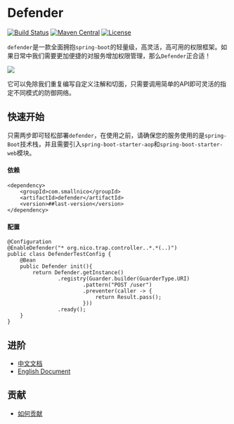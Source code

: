 # Defender

[![Build Status](https://travis-ci.org/ainilili/defender.svg?branch=master)](https://travis-ci.org/ainilili/defender.svg?branch=master)
[![Maven Central](https://maven-badges.herokuapp.com/maven-central/com.smallnico/defender/badge.svg)](https://maven-badges.herokuapp.com/maven-central/com.smallnico/defender/)
[![License](https://img.shields.io/badge/license-Apache%202-4EB1BA.svg)](https://www.apache.org/licenses/LICENSE-2.0.html)

``defender``是一款全面拥抱``spring-boot``的轻量级，高灵活，高可用的权限框架。如果日常中我们需要更加便捷的对服务增加权限管理，那么``Defender``正合适！

![](https://github.com/ainilili/defender/blob/master/PROCESS.jpg)

它可以免除我们重复编写自定义注解和切面，只需要调用简单的API即可灵活的指定不同模式的防御网络。

## 快速开始
只需两步即可轻松部署``defender``，在使用之前，请确保您的服务使用的是``spring-Boot``技术栈，并且需要引入``spring-boot-starter-aop``和``spring-boot-starter-web``模块。
#### 依赖
```
<dependency>
	<groupId>com.smallnico</groupId>
	<artifactId>defender</artifactId>
	<version>##last-version</version>
</dependency>
```
#### 配置
```
@Configuration
@EnableDefender("* org.nico.trap.controller..*.*(..)")
public class DefenderTestConfig {
	@Bean
	public Defender init(){
		return Defender.getInstance()
				.registry(Guarder.builder(GuarderType.URI)
						.pattern("POST /user")
						.preventer(caller -> {
							return Result.pass();
						}))
				.ready();
	}
}
```
## 进阶
 - [中文文档](https://github.com/ainilili/defender/blob/master/DOC_CN.md)
 - [English Document](https://github.com/ainilili/defender/blob/master/DOC_EN.md)
 
## 贡献
 - [如何贡献](https://github.com/ainilili/defender/blob/master/CONTRIBUTING.md)